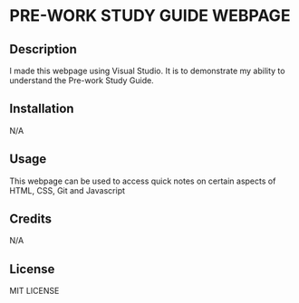 #  PRE-WORK STUDY GUIDE WEBPAGE

## Description
I made this webpage using Visual Studio. It is to demonstrate my ability to understand the Pre-work Study Guide.
## Installation
N/A
## Usage
This webpage can be used to access quick notes on certain aspects of HTML, CSS, Git and Javascript
## Credits
N/A
## License
MIT LICENSE
